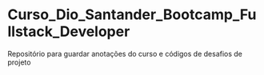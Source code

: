 # Curso_Dio_Santander_Bootcamp_Fullstack_Developer
Repositório para guardar anotações do curso e códigos de desafios de projeto
